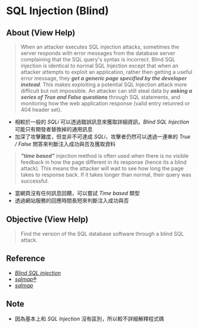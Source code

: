 # SQL Injection (Blind)

## About (View Help)

> When an attacker executes SQL injection attacks, sometimes the server responds with error messages from the database server complaining that the SQL query's syntax is incorrect. Blind SQL injection is identical to normal SQL Injection except that when an attacker attempts to exploit an application, rather then getting a useful error message, they ***get a generic page specified by the developer instead***. This makes exploiting a potential SQL Injection attack more difficult but not impossible. An attacker can still steal data by ***asking a series of True and False questions*** through SQL statements, and monitoring how the web application response (valid entry retunred or 404 header set).
- 相較於一般的 *SQLi* 可以透過錯誤訊息來獲取詳細資訊，*Blind SQL Injection* 可能只有開發者替換掉的通用訊息
- 加深了攻擊難度，但並非不可達成 *SQLi*，攻擊者仍然可以透過一連串的 *True / False* 問答來判斷注入成功與否及獲取資料
> ***"time based"*** injection method is often used when there is no visible feedback in how the page different in its response (hence its a blind attack). This means the attacker will wait to see how long the page takes to response back. If it takes longer than normal, their query was successful.
- 當網頁沒有任何訊息回饋，可以嘗試 *Time based* 類型
- 透過網站服務的回應時間長短來判斷注入成功與否

## Objective (View Help)

> Find the version of the SQL database software through a blind SQL attack.

## Reference

- [*Blind SQL injection*](https://portswigger.net/web-security/sql-injection/blind)
- [*sqlmap®*](https://sqlmap.org/)
- [*sqlmap*](https://github.com/sqlmapproject/sqlmap)

## Note

- 因為基本上和 *SQL Injection* 沒有區別，所以較不詳細解釋程式碼